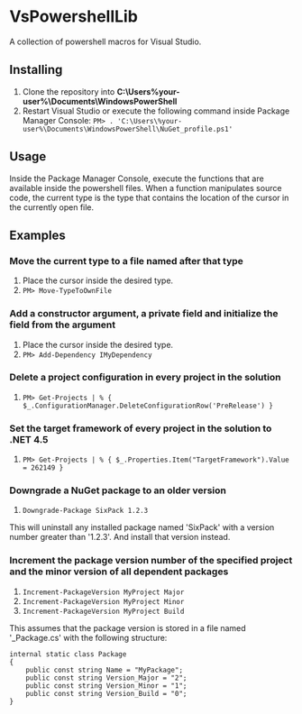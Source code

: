 # VsPowershellLib

A collection of powershell macros for Visual Studio.

## Installing

1. Clone the repository into **C:\Users\%your-user%\Documents\WindowsPowerShell**
1. Restart Visual Studio or execute the following command inside Package Manager Console:
`
PM> . 'C:\Users\%your-user%\Documents\WindowsPowerShell\NuGet_profile.ps1'
`

## Usage

Inside the Package Manager Console, execute the functions that are available inside the powershell files. When a function manipulates source code, the current type is the type that contains the location of the cursor in the currently open file.

## Examples

### Move the current type to a file named after that type

1. Place the cursor inside the desired type.
1. `PM> Move-TypeToOwnFile`

### Add a constructor argument, a private field and initialize the field from the argument

1. Place the cursor inside the desired type.
1. `PM> Add-Dependency IMyDependency`

### Delete a project configuration in every project in the solution

1. `PM> Get-Projects | % { $_.ConfigurationManager.DeleteConfigurationRow('PreRelease') }`

### Set the target framework of every project in the solution to .NET 4.5

1. `PM> Get-Projects | % { $_.Properties.Item("TargetFramework").Value = 262149 }`

### Downgrade a NuGet package to an older version

1. `Downgrade-Package SixPack 1.2.3`

This will uninstall any installed package named 'SixPack' with a version number greater than '1.2.3'. And install that version instead. 

### Increment the package version number of the specified project and the minor version of all dependent packages

1. `Increment-PackageVersion MyProject Major`
1. `Increment-PackageVersion MyProject Minor`
1. `Increment-PackageVersion MyProject Build`

This assumes that the package version is stored in a file named '_Package.cs' with the following structure:

    internal static class Package
    {
        public const string Name = "MyPackage";
		public const string Version_Major = "2";
		public const string Version_Minor = "1";
		public const string Version_Build = "0";
    }
